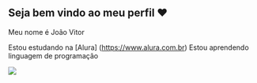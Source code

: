 ## Seja bem vindo ao meu perfil ❤️

Meu nome é João Vitor

Estou estudando na [Alura] (https://www.alura.com.br)
Estou aprendendo linguagem de programação



![](https://media1.tenor.com/m/CBz8m7E9HrMAAAAC/genshin-genshin-impact.gif)
